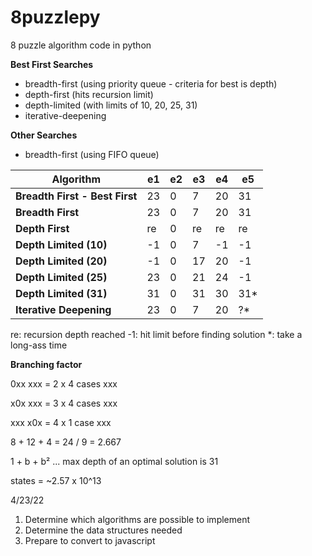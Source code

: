 # 8puzzlepy
8 puzzle algorithm code in python

**Best First Searches**
* breadth-first (using priority queue - criteria for best is depth)
* depth-first (hits recursion limit)
* depth-limited (with limits of 10, 20, 25, 31)
* iterative-deepening

**Other Searches**
* breadth-first (using FIFO queue)

| **Algorithm**                  | **e1** | **e2** | **e3** | **e4** | **e5** |
|--------------------------------|--------|--------|--------|--------|--------|
| **Breadth First - Best First** | 23     | 0      | 7      | 20     | 31     |
| **Breadth First**              | 23     | 0      | 7      | 20     | 31     |
| **Depth First**                | re     | 0      | re     | re     | re     |
| **Depth Limited (10)**         | -1     | 0      | 7      | -1     | -1     |
| **Depth Limited (20)**         | -1     | 0      | 17     | 20     | -1     |
| **Depth Limited (25)**         | 23     | 0      | 21     | 24     | -1     |
| **Depth Limited (31)**         | 31     | 0      | 31     | 30     | 31*    |
| **Iterative Deepening**        | 23     | 0      | 7      | 20     | ?*     |

re: recursion depth reached
-1: hit limit before finding solution
\*: take a long-ass time


**Branching factor**

0xx
xxx = 2 x 4 cases
xxx

x0x
xxx = 3 x 4 cases
xxx

xxx
x0x = 4 x 1 case
xxx

8 + 12 + 4 = 24 / 9 = 2.667

1 + b + b² ... max depth of an optimal solution is 31

states = ~2.57 x 10^13



4/23/22
1. Determine which algorithms are possible to implement
2. Determine the data structures needed
3. Prepare to convert to javascript
